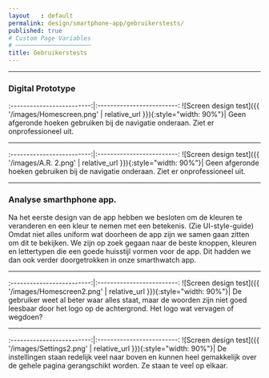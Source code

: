```yaml
---
layout   : default
permalink: design/smartphone-app/gebruikerstests/
published: true
# Custom Page Variables
# ─────────────────────
title: Gebruikerstests
---
```

___ 

### Digital Prototype


:-------------------------:|:-------------------------:
![Screen design test]({{ '/images/Homescreen.png' | relative_url }}){:style="width: 90%"}| Geen afgeronde hoeken gebruiken bij de navigatie onderaan. Ziet er onprofessioneel uit. 

___

:-------------------------:|:-------------------------:
![Screen design test]({{ '/images/A.R. 2.png' | relative_url }}){:style="width: 90%"}| Geen afgeronde hoeken gebruiken bij de navigatie onderaan. Ziet er onprofessioneel uit. 


___

### Analyse smarthphone app.


Na het eerste design van de app hebben we besloten om de kleuren te veranderen en een kleur te nemen met een betekenis. (Zie UI-style-guide)
Omdat niet alles uniform wat doorheen de app zijn we samen gaan zitten om dit te bekijken. We zijn op zoek gegaan naar de beste knoppen, kleuren en lettertypen die een goede huisstijl vormen voor de app. Dit hadden we dan ook verder doorgetrokken in onze smarthwatch app. 

___

:-------------------------:|:-------------------------:
![Screen design test]({{ '/images/Homescreen2.png' | relative_url }}){:style="width: 90%"}| De gebruiker weet al beter waar alles staat, maar de woorden zijn niet goed leesbaar door het logo op de achtergrond. Het logo wat vervagen of wegdoen? 

___

:-------------------------:|:-------------------------:
![Screen design test]({{ '/images/Settings2.png' | relative_url }}){:style="width: 90%"}| De instellingen staan redelijk veel naar boven en kunnen heel gemakkelijk over de gehele pagina gerangschikt worden. Ze staan te veel op elkaar.  
